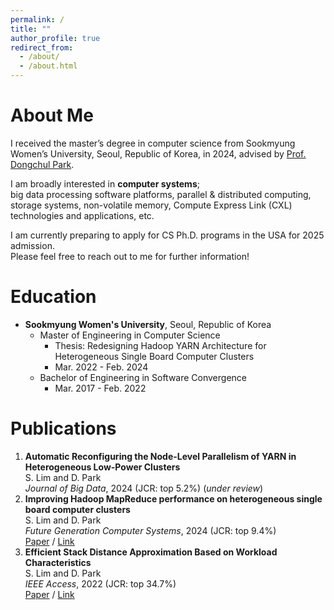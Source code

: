 ```yaml
---
permalink: /
title: ""
author_profile: true
redirect_from:
  - /about/
  - /about.html
---
```

About Me
=====
I received the master’s degree in computer science from Sookmyung Women’s University, Seoul, Republic of Korea, in 2024, advised by [Prof. Dongchul Park](http://bigdata.cau.ac.kr/).

I am broadly interested in **computer systems**; <br />
big data processing software platforms, parallel & distributed computing, storage systems, non-volatile memory, Compute Express Link (CXL) technologies and applications, etc.

I am currently preparing to apply for CS Ph.D. programs in the USA for 2025 admission. <br />
Please feel free to reach out to me for further information!

Education
=====
* **Sookmyung Women's University**, Seoul, Republic of Korea
  * Master of Engineering in Computer Science
    * Thesis: Redesigning Hadoop YARN Architecture for Heterogeneous Single Board Computer Clusters
    * Mar. 2022 - Feb. 2024
  * Bachelor of Engineering in Software Convergence
    * Mar. 2017 - Feb. 2022

Publications
=====
1. **Automatic Reconfiguring the Node-Level Parallelism of YARN in Heterogeneous Low-Power Clusters** <br />
S. Lim and D. Park <br />
*Journal of Big Data*, 2024 (JCR: top 5.2%) (*under review*) <br />
2. **Improving Hadoop MapReduce performance on heterogeneous single board computer clusters** <br />
S. Lim and D. Park <br />
*Future Generation Computer Systems*, 2024 (JCR: top 9.4%) <br />
[Paper](/files/papers/2024-FGCS.pdf) / [Link](https://doi.org/10.1016/j.future.2024.06.025)
3. **Efficient Stack Distance Approximation Based on Workload Characteristics** <br />
S. Lim and D. Park <br />
*IEEE Access*, 2022 (JCR: top 34.7%) <br />
[Paper](/files/papers/2022-IEEE-Access.pdf) / [Link](https://doi.org/10.1109/ACCESS.2022.3180327)
